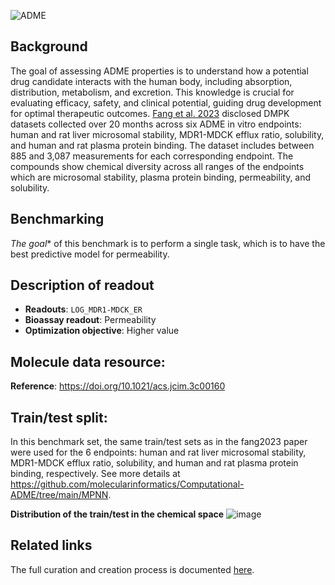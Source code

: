 ![ADME](https://storage.googleapis.com/polaris-public/icons/icons8-whale-96-ADME.png) 

## Background

The goal of assessing ADME properties is to understand how a potential drug candidate interacts with the human body, including absorption, distribution, metabolism, and excretion. This knowledge is crucial for evaluating efficacy, safety, and clinical potential, guiding drug development for optimal therapeutic outcomes. [Fang et al. 2023](https://doi.org/10.1021/acs.jcim.3c00160) disclosed DMPK datasets collected over 20 months across six ADME in vitro endpoints: human and rat liver microsomal stability, MDR1-MDCK efflux ratio, solubility, and human and rat plasma protein binding. The dataset includes between 885 and 3,087 measurements for each corresponding endpoint. The compounds show chemical diversity across all ranges of the endpoints which are microsomal stability, plasma protein binding, permeability, and solubility.



## Benchmarking
*The goal** of this benchmark is to perform a single task, which is to have the best predictive model for permeability. 

## Description of readout 
- **Readouts**: `LOG_MDR1-MDCK_ER`
- **Bioassay readout**: Permeability
- **Optimization objective**: Higher value

## Molecule data resource: 
**Reference**: https://doi.org/10.1021/acs.jcim.3c00160


## Train/test split:
In this benchmark set, the same train/test sets as in the fang2023 paper were used for the 6 endpoints: human and rat liver microsomal stability, MDR1-MDCK efflux ratio, solubility, and human and rat plasma protein binding, respectively. 
See more details at https://github.com/molecularinformatics/Computational-ADME/tree/main/MPNN.

**Distribution of the train/test in the chemical space**
![image](https://storage.googleapis.com/polaris-public/datasets/ADME/fang2023/figures/fang2023_ADME_public_v1_MDR1_ER_tsne_fang2023split.png)


## Related links
The full curation and creation process is documented [here](https://github.com/polaris-hub/polaris-recipes/blob/main/01_ADME).
